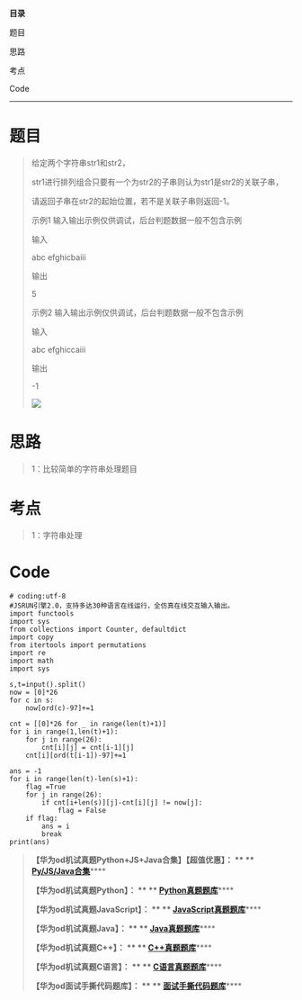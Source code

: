 **目录**

题目

思路

考点

Code

* * *

# 题目

> 给定两个字符串str1和str2，
>
> str1进行排列组合只要有一个为str2的子串则认为str1是str2的关联子串，
>
> 请返回子串在str2的起始位置，若不是关联子串则返回-1。
>
> 示例1 输入输出示例仅供调试，后台判题数据一般不包含示例
>
> 输入
>
> abc efghicbaiii
>
> 输出
>
> 5
>
> 示例2 输入输出示例仅供调试，后台判题数据一般不包含示例
>
> 输入
>
> abc efghiccaiii
>
> 输出
>
> -1
>
> ![](https://img-blog.csdnimg.cn/85c3f7e4d2ca4c6db060a5670a5b373e.jpeg)

# 思路

> 1：比较简单的字符串处理题目

# 考点

> 1：字符串处理

# Code

    
    
    # coding:utf-8
    #JSRUN引擎2.0，支持多达30种语言在线运行，全仿真在线交互输入输出。 
    import functools
    import sys
    from collections import Counter, defaultdict
    import copy
    from itertools import permutations
    import re
    import math
    import sys
    
    s,t=input().split()
    now = [0]*26
    for c in s:
        now[ord(c)-97]+=1
    
    cnt = [[0]*26 for _ in range(len(t)+1)]
    for i in range(1,len(t)+1):
        for j in range(26):
            cnt[i][j] = cnt[i-1][j]
        cnt[i][ord(t[i-1])-97]+=1
        
    ans = -1
    for i in range(len(t)-len(s)+1):
        flag =True
        for j in range(26):
            if cnt[i+len(s)][j]-cnt[i][j] != now[j]:
                flag = False
        if flag:
            ans = i
            break
    print(ans)
    

> **【华为od机试真题Python+JS+Java合集】【超值优惠】： ** **
> **[Py/JS/Java合集](https://blog.csdn.net/misayaaaaa/category_12258991.html
> "Py/JS/Java合集")********
>
> **【华为od机试真题Python】： ** **
> **[Python真题题库](https://blog.csdn.net/misayaaaaa/category_12111005.html
> "Python真题题库")********
>
> **【华为od机试真题JavaScript】： ** **
> **[JavaScript真题题库](https://blog.csdn.net/misayaaaaa/category_12199270.html
> "JavaScript真题题库")********
>
> **【华为od机试真题Java】： ** **
> **[Java真题题库](https://blog.csdn.net/misayaaaaa/category_12111006.html
> "Java真题题库")********
>
> **【华为od机试真题C++】： ** **
> **[C++真题题库](https://blog.csdn.net/misayaaaaa/category_12036814.html
> "C++真题题库")********
>
> **【华为od机试真题C语言】： ** **
> **[C语言真题题库](https://blog.csdn.net/misayaaaaa/category_12217917.html
> "C语言真题题库")********
>
> **【华为od面试手撕代码题库】： ** **
> **[面试手撕代码题库](https://renjie.blog.csdn.net/article/details/130419388
> "面试手撕代码题库")********

